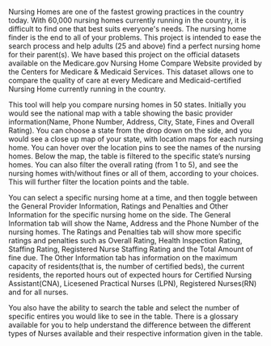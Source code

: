 Nursing Homes are one of the fastest growing practices in the country today. With 60,000 nursing homes currently running in the country, it is difficult to find one that best suits everyone's needs. The nursing home finder is the end to all of your problems. This project is intended to ease the search process and help adults (25 and above) find a perfect nursing home for their parent(s). We have based this project on the official datasets available on the Medicare.gov   Nursing Home Compare Website provided by the Centers for Medicare & Medicaid Services. This dataset allows one to compare the quality of care at every Medicare and Medicaid-certified Nursing Home currently running in the country.

This tool will help you compare nursing homes in 50 states. Initially you would see the national map with a table showing the basic provider information(Name, Phone Number, Address, City, State, Fines and Overall Rating). You can choose a state from the drop down on the side, and you would see a close up map of your state, with location maps for each nursing home. You can hover over the location pins to see the names of the nursing homes. Below the map, the table is filtered to the specific state’s nursing homes. You can also filter the overall rating (from 1 to 5), and see the nursing homes with/without fines or all of them, according to your choices. This will further filter the location points and the table.

You can select a specific nursing home at a time, and then toggle between the General Provider Information, Ratings and Penalties and Other Information for the specific nursing home on the side. The General Information tab will show the Name, Address and the Phone Number of the nursing homes. The Ratings and Penalties tab will show more specific ratings and penalties such as Overall Rating, Health Inspection Rating, Staffing Rating, Registered Nurse Staffing Rating and the Total Amount of fine due. The Other Information tab has information on the maximum capacity of residents(that is, the number of certified beds), the current residents, the reported hours out of expected hours for Certified Nursing Assistant(CNA), Licesened Practical Nurses (LPN), Registered Nurses(RN) and for all nurses.

You also have the ability to search the table and select the number of specific entires you would like to see in the table. There is a glossary available for you to help understand the difference between the different types of Nurses available and their respective information given in the table.
